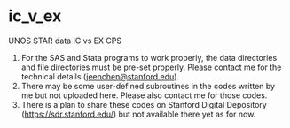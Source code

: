 # ic_v_ex
UNOS STAR data IC vs EX CPS
1. For the SAS and Stata programs to work properly, the data directories and file directories must be pre-set properly. Please contact me for the technical details (jeenchen@stanford.edu).
2. There may be some user-defined subroutines in the codes written by me but not uploaded here.  Please also contact me for those codes.
3. There is a plan to share these codes on Stanford Digital Depository (https://sdr.stanford.edu/) but not available there yet as for now.

